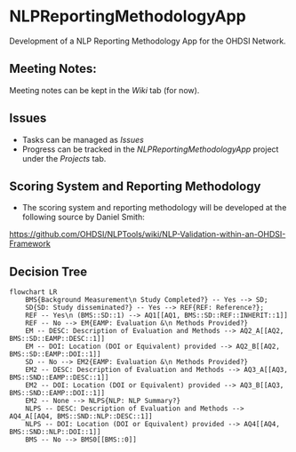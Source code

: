 # NLPReportingMethodologyApp
Development of a NLP Reporting Methodology App for the OHDSI Network.

## Meeting Notes:
Meeting notes can be kept in the _Wiki_ tab (for now).

## Issues
- Tasks can be managed as _Issues_
- Progress can be tracked in the _NLPReportingMethodologyApp_ project under the _Projects_ tab. 

## Scoring System and Reporting Methodology
- The scoring system and reporting methodology will be developed at the following source by Daniel Smith:

https://github.com/OHDSI/NLPTools/wiki/NLP-Validation-within-an-OHDSI-Framework

## Decision Tree
```mermaid
flowchart LR
    BMS{Background Measurement\n Study Completed?} -- Yes --> SD;
    SD{SD: Study disseminated?} -- Yes --> REF{REF: Reference?};
    REF -- Yes\n (BMS::SD::1) --> AQ1[[AQ1, BMS::SD::REF::INHERIT::1]]
    REF -- No --> EM{EAMP: Evaluation &\n Methods Provided?}
    EM -- DESC: Description of Evaluation and Methods --> AQ2_A[[AQ2, BMS::SD::EAMP::DESC::1]]
    EM -- DOI: Location (DOI or Equivalent) provided --> AQ2_B[[AQ2, BMS::SD::EAMP::DOI::1]]
    SD -- No --> EM2{EAMP: Evaluation &\n Methods Provided?}
    EM2 -- DESC: Description of Evaluation and Methods --> AQ3_A[[AQ3, BMS::SND::EAMP::DESC::1]]
    EM2 -- DOI: Location (DOI or Equivalent) provided --> AQ3_B[[AQ3, BMS::SND::EAMP::DOI::1]]
    EM2 -- None --> NLPS{NLP: NLP Summary?}
    NLPS -- DESC: Description of Evaluation and Methods --> AQ4_A[[AQ4, BMS::SND::NLP::DESC::1]]
    NLPS -- DOI: Location (DOI or Equivalent) provided --> AQ4[[AQ4, BMS::SND::NLP::DOI::1]]
    BMS -- No --> BMS0[[BMS::0]]
```
